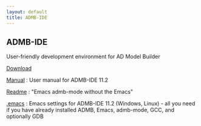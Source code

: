 ```yaml
---
layout: default
title: ADMB-IDE
---
```


ADMB-IDE
--------

User-friendly development environment for AD Model Builder

[Download](download.html)

[Manual](manual.pdf)
: User manual for ADMB-IDE 11.2


[Readme](readme.html)
: "Emacs admb-mode without the Emacs"


[.emacs](https://github.com/admb-project/admb/blob/master/contrib/ide/dot/_emacs)
: Emacs settings for ADMB-IDE 11.2 (Windows, Linux) - all you need if you have already installed ADMB, Emacs, admb-mode, GCC, and optionally GDB

